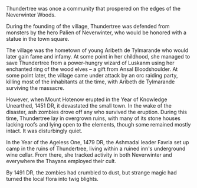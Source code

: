 Thundertree was once a community that prospered on the edges of the Neverwinter Woods.

During the founding of the village, Thundertree was defended from monsters by the hero Palien of Neverwinter, who would be honored with a statue in the town square.

The village was the hometown of young Aribeth de Tylmarande who would later gain fame and infamy. At some point in her childhood, she managed to save Thundertree from a power-hungry wizard of Luskanm using her enchanted ring of the wood elves – a gift from Ansal Bloodshoulder. At some point later, the village came under attack by an orc raiding party, killing most of the inhabitants at the time, with Aribeth de Tylmarande surviving the massacre.

However, when Mount Hotenow erupted in the Year of Knowledge Unearthed, 1451 DR, it devastated the small town. In the wake of the disaster, ash zombies drove off any who survived the eruption. During this time, Thundertree lay in overgrown ruins, with many of its stone houses lacking roofs and lying open to the elements, though some remained mostly intact. It was disturbingly quiet.

In the Year of the Ageless One, 1479 DR, the Ashmadai leader Favria set up camp in the ruins of Thundertree, living within a ruined inn's underground wine cellar. From there, she tracked activity in both Neverwinter and everywhere the Thayans employed their cult.

By 1491 DR, the zombies had crumbled to dust, but strange magic had turned the local flora into twig blights.